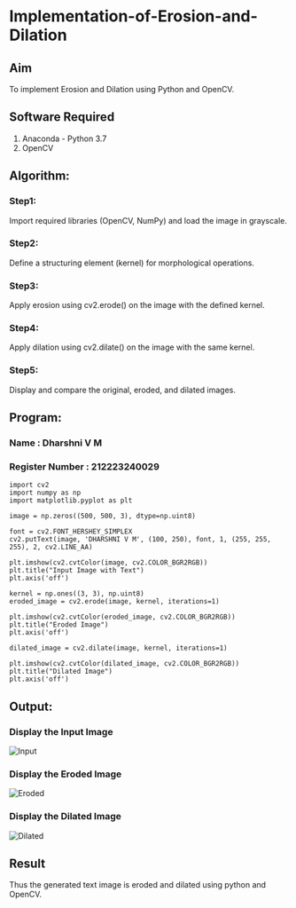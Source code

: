 # Implementation-of-Erosion-and-Dilation
## Aim
To implement Erosion and Dilation using Python and OpenCV.
## Software Required
1. Anaconda - Python 3.7
2. OpenCV
## Algorithm:
### Step1:
Import required libraries (OpenCV, NumPy) and load the image in grayscale.
### Step2:
Define a structuring element (kernel) for morphological operations.
### Step3:
Apply erosion using cv2.erode() on the image with the defined kernel.
### Step4:
Apply dilation using cv2.dilate() on the image with the same kernel.
### Step5:
Display and compare the original, eroded, and dilated images. 
## Program:
### Name : Dharshni V M
### Register Number : 212223240029
``` 
import cv2
import numpy as np
import matplotlib.pyplot as plt

image = np.zeros((500, 500, 3), dtype=np.uint8)

font = cv2.FONT_HERSHEY_SIMPLEX
cv2.putText(image, 'DHARSHNI V M', (100, 250), font, 1, (255, 255, 255), 2, cv2.LINE_AA)

plt.imshow(cv2.cvtColor(image, cv2.COLOR_BGR2RGB)) 
plt.title("Input Image with Text")
plt.axis('off')

kernel = np.ones((3, 3), np.uint8)
eroded_image = cv2.erode(image, kernel, iterations=1)

plt.imshow(cv2.cvtColor(eroded_image, cv2.COLOR_BGR2RGB))
plt.title("Eroded Image")
plt.axis('off')

dilated_image = cv2.dilate(image, kernel, iterations=1)

plt.imshow(cv2.cvtColor(dilated_image, cv2.COLOR_BGR2RGB)) 
plt.title("Dilated Image")
plt.axis('off')
```
## Output:

### Display the Input Image

![Input](https://github.com/user-attachments/assets/9fd1f59a-06de-4070-a28b-75acb12d9782)

### Display the Eroded Image

![Eroded](https://github.com/user-attachments/assets/55726d1e-7855-4e72-8d3e-52566faa3b66)

### Display the Dilated Image

![Dilated](https://github.com/user-attachments/assets/a2e5b616-a1a7-4cf3-8372-244f3730ae82)

## Result
Thus the generated text image is eroded and dilated using python and OpenCV.
